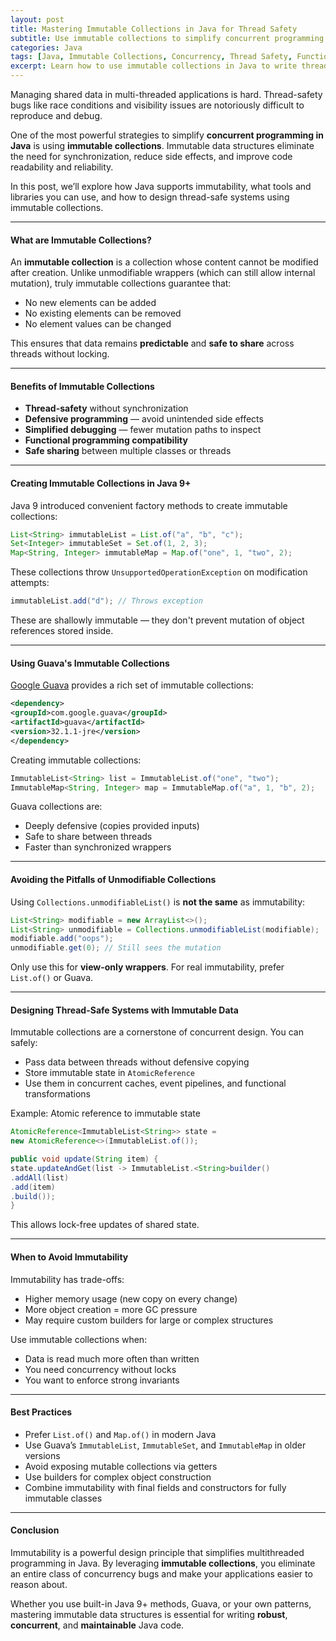 ```yaml
---
layout: post
title: Mastering Immutable Collections in Java for Thread Safety
subtitle: Use immutable collections to simplify concurrent programming and write safer Java code
categories: Java
tags: [Java, Immutable Collections, Concurrency, Thread Safety, Functional Programming]
excerpt: Learn how to use immutable collections in Java to write thread-safe and predictable code. Explore built-in tools from Java 9+, Guava, and functional techniques that reduce concurrency bugs.
---
```

Managing shared data in multi-threaded applications is hard. Thread-safety bugs like race conditions and visibility issues are notoriously difficult to reproduce and debug.

One of the most powerful strategies to simplify **concurrent programming in Java** is using **immutable collections**. Immutable data structures eliminate the need for synchronization, reduce side effects, and improve code readability and reliability.

In this post, we’ll explore how Java supports immutability, what tools and libraries you can use, and how to design thread-safe systems using immutable collections.

---

#### What are Immutable Collections?

An **immutable collection** is a collection whose content cannot be modified after creation. Unlike unmodifiable wrappers (which can still allow internal mutation), truly immutable collections guarantee that:

- No new elements can be added
- No existing elements can be removed
- No element values can be changed

This ensures that data remains **predictable** and **safe to share** across threads without locking.

---

#### Benefits of Immutable Collections

- **Thread-safety** without synchronization
- **Defensive programming** — avoid unintended side effects
- **Simplified debugging** — fewer mutation paths to inspect
- **Functional programming compatibility**
- **Safe sharing** between multiple classes or threads

---

#### Creating Immutable Collections in Java 9+

Java 9 introduced convenient factory methods to create immutable collections:

```java
List<String> immutableList = List.of("a", "b", "c");
Set<Integer> immutableSet = Set.of(1, 2, 3);
Map<String, Integer> immutableMap = Map.of("one", 1, "two", 2);
```

These collections throw `UnsupportedOperationException` on modification attempts:

```java
immutableList.add("d"); // Throws exception
```

These are shallowly immutable — they don't prevent mutation of object references stored inside.

---

#### Using Guava's Immutable Collections

[Google Guava](https://github.com/google/guava) provides a rich set of immutable collections:

```xml
<dependency>
<groupId>com.google.guava</groupId>
<artifactId>guava</artifactId>
<version>32.1.1-jre</version>
</dependency>
```

Creating immutable collections:

```java
ImmutableList<String> list = ImmutableList.of("one", "two");
ImmutableMap<String, Integer> map = ImmutableMap.of("a", 1, "b", 2);
```

Guava collections are:
- Deeply defensive (copies provided inputs)
- Safe to share between threads
- Faster than synchronized wrappers

---

#### Avoiding the Pitfalls of Unmodifiable Collections

Using `Collections.unmodifiableList()` is **not the same** as immutability:

```java
List<String> modifiable = new ArrayList<>();
List<String> unmodifiable = Collections.unmodifiableList(modifiable);
modifiable.add("oops");
unmodifiable.get(0); // Still sees the mutation
```

Only use this for **view-only wrappers**. For real immutability, prefer `List.of()` or Guava.

---

#### Designing Thread-Safe Systems with Immutable Data

Immutable collections are a cornerstone of concurrent design. You can safely:
- Pass data between threads without defensive copying
- Store immutable state in `AtomicReference`
- Use them in concurrent caches, event pipelines, and functional transformations

Example: Atomic reference to immutable state

```java
AtomicReference<ImmutableList<String>> state =
new AtomicReference<>(ImmutableList.of());

public void update(String item) {
state.updateAndGet(list -> ImmutableList.<String>builder()
.addAll(list)
.add(item)
.build());
}
```

This allows lock-free updates of shared state.

---

#### When to Avoid Immutability

Immutability has trade-offs:
- Higher memory usage (new copy on every change)
- More object creation = more GC pressure
- May require custom builders for large or complex structures

Use immutable collections when:
- Data is read much more often than written
- You need concurrency without locks
- You want to enforce strong invariants

---

#### Best Practices

- Prefer `List.of()` and `Map.of()` in modern Java
- Use Guava’s `ImmutableList`, `ImmutableSet`, and `ImmutableMap` in older versions
- Avoid exposing mutable collections via getters
- Use builders for complex object construction
- Combine immutability with final fields and constructors for fully immutable classes

---

#### Conclusion

Immutability is a powerful design principle that simplifies multithreaded programming in Java. By leveraging **immutable collections**, you eliminate an entire class of concurrency bugs and make your applications easier to reason about.

Whether you use built-in Java 9+ methods, Guava, or your own patterns, mastering immutable data structures is essential for writing **robust**, **concurrent**, and **maintainable** Java code.
